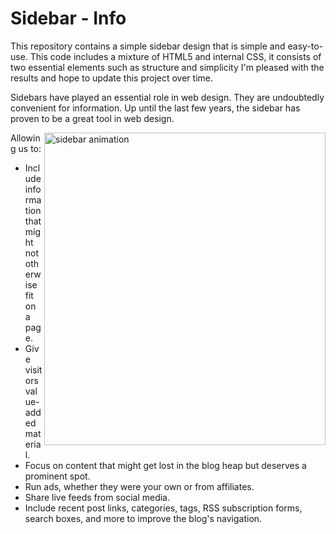 # Sidebar - Info
<p>This repository contains a simple sidebar design that is simple and easy-to-use. This code includes a mixture of HTML5 and internal CSS, it consists of two essential elements such as structure and simplicity I'm pleased with the results and hope to update this project over time.</p>

<p>Sidebars have played an essential role in web design. They are undoubtedly convenient for information. Up until the last few years, the sidebar has proven to be a great tool in web design.</p>

<img src="https://miro.medium.com/v2/resize:fit:648/1*t8YSSsh4vnmkUPCZxuLacw.gif" alt="sidebar animation" style="width:450px;height:500px;" align="right"/>

<p>Allowing us to:</p>
<ul>
  <li>Include information that might not otherwise fit on a page.</li>
  <li>Give visitors value-added material.</li>
  <li>Focus on content that might get lost in the blog heap but deserves a prominent spot.</li>
  <li>Run ads, whether they were your own or from affiliates.</li>
  <li>Share live feeds from social media.</li>
  <li>Include recent post links, categories, tags, RSS subscription forms, search boxes, and more to improve the blog's navigation.</li>
</ul>
